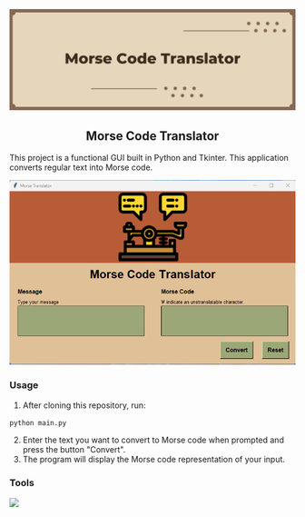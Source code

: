 ![Morse Code Translator Banner Image](assets/GibHubHeader.png)
<h2 align='center'>Morse Code Translator</h2>

This project is a functional GUI built in Python and Tkinter. This application converts regular text into Morse code.

![Morse Code Translator Banner Image](assets/Morse_Translator.png)

### Usage

1. After cloning this repository, run:

```sh
python main.py 
```

2. Enter the text you want to convert to Morse code when prompted and press the button "Convert".
3. The program will display the Morse code representation of your input.

### Tools

![](https://img.shields.io/badge/code-python?style=flat&logo=python&logoColor=FFFFFF&label=python&labelColor=808080&color=4AB197)

